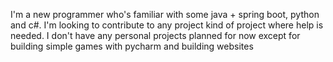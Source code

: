 I'm a new programmer who's familiar with some java + spring boot, python and c#.
I'm looking to contribute to any project kind of project where help is needed. 
I don't have any personal projects planned for now except for building simple games with pycharm and building websites

<!---
cerberus555/cerberus555 is a ✨ special ✨ repository because its `README.md` (this file) appears on your GitHub profile.
You can click the Preview link to take a look at your changes.
--->

